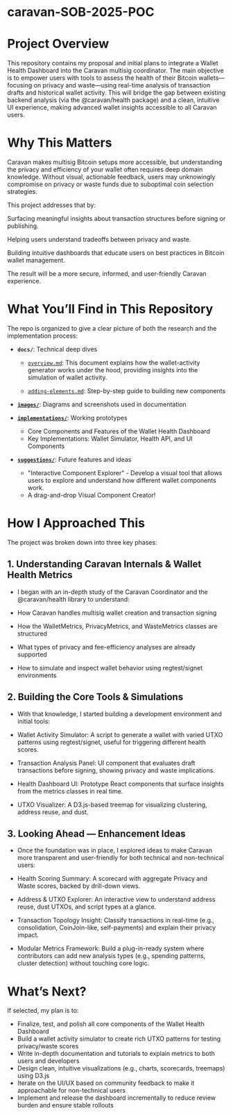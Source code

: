 # caravan-SOB-2025-POC
# Project Overview

This repository contains my proposal and initial plans to integrate a Wallet Health Dashboard into the Caravan multisig coordinator. The main objective is to empower users with tools to assess the health of their Bitcoin wallets—focusing on privacy and waste—using real-time analysis of transaction drafts and historical wallet activity. This will bridge the gap between existing backend analysis (via the @caravan/health package) and a clean, intuitive UI experience, making advanced wallet insights accessible to all Caravan users.

# Why This Matters
Caravan makes multisig Bitcoin setups more accessible, but understanding the privacy and efficiency of your wallet often requires deep domain knowledge. Without visual, actionable feedback, users may unknowingly compromise on privacy or waste funds due to suboptimal coin selection strategies.

This project addresses that by:

Surfacing meaningful insights about transaction structures before signing or publishing.

Helping users understand tradeoffs between privacy and waste.

Building intuitive dashboards that educate users on best practices in Bitcoin wallet management.

The result will be a more secure, informed, and user-friendly Caravan experience.

# What You’ll Find in This Repository
The repo is organized to give a clear picture of both the research and the implementation process:

- **`docs/`**: Technical deep dives

  - [`overview.md`](./docs/overview.md): This document explains how the wallet-activity generator works under the hood, providing insights into the simulation of wallet activity.

  - [`adding-elements.md`](./docs/implementation-details.md): Step-by-step guide to building new components

- [**`images/`**](./images/): Diagrams and screenshots used in documentation

- [**`implementations/`**](./implementations/README.md): Working prototypes

  - Core Components and Features of the Wallet Health Dashboard
  - Key Implementations: Wallet Simulator, Health API, and UI Components

- [**`suggestions/`**](./suggestions/README.md): Future features and ideas
  - "Interactive Component Explorer" - Develop a visual tool that allows users to explore and understand how different wallet components work.
  - A drag-and-drop Visual Component Creator!



# How I Approached This
The project was broken down into three key phases:

## 1. Understanding Caravan Internals & Wallet Health Metrics
- I began with an in-depth study of the Caravan Coordinator and the @caravan/health library to understand:

- How Caravan handles multisig wallet creation and transaction signing

- How the WalletMetrics, PrivacyMetrics, and WasteMetrics classes are structured

- What types of privacy and fee-efficiency analyses are already supported

- How to simulate and inspect wallet behavior using regtest/signet environments


## 2. Building the Core Tools & Simulations
- With that knowledge, I started building a development environment and initial tools:

- Wallet Activity Simulator: A script to generate a wallet with varied UTXO patterns using regtest/signet, useful for triggering different health scores.

- Transaction Analysis Panel: UI component that evaluates draft transactions before signing, showing privacy and waste implications.

- Health Dashboard UI: Prototype React components that surface insights from the metrics classes in real time.

- UTXO Visualizer: A D3.js-based treemap for visualizing clustering, address reuse, and dust.


## 3. Looking Ahead — Enhancement Ideas
- Once the foundation was in place, I explored ideas to make Caravan more transparent and user-friendly for both technical and non-technical users:

- Health Scoring Summary: A scorecard with aggregate Privacy and Waste scores, backed by drill-down views.

- Address & UTXO Explorer: An interactive view to understand address reuse, dust UTXOs, and script types at a glance.

- Transaction Topology Insight: Classify transactions in real-time (e.g., consolidation, CoinJoin-like, self-payments) and explain their privacy impact.

- Modular Metrics Framework: Build a plug-in-ready system where contributors can add new analysis types (e.g., spending patterns, cluster detection) without touching core logic.


# What’s Next?

If selected, my plan is to:

- Finalize, test, and polish all core components of the Wallet Health Dashboard
- Build a wallet activity simulator to create rich UTXO patterns for testing privacy/waste scores
- Write in-depth documentation and tutorials to explain metrics to both users and developers
- Design clean, intuitive visualizations (e.g., charts, scorecards, treemaps) using D3.js
- Iterate on the UI/UX based on community feedback to make it approachable for non-technical users
- Implement and release the dashboard incrementally to reduce review burden and ensure stable rollouts




